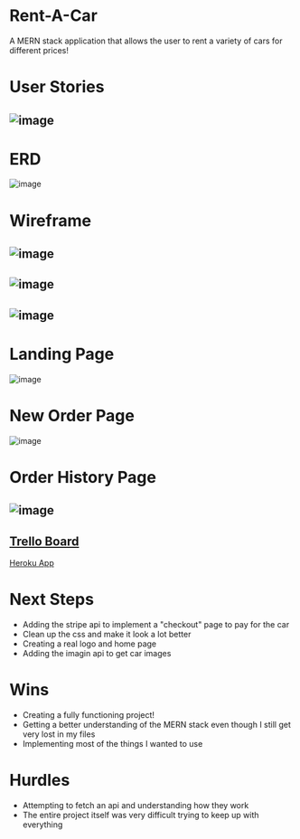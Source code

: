# Rent-A-Car
A MERN stack application that allows the user to rent a variety of cars for different prices!
# User Stories
![image](https://i.imgur.com/k2Zp7IG.png)
-
# ERD
![image](https://i.imgur.com/W3DxrbE.png)
# Wireframe
![image](https://i.imgur.com/pPRzeVE.png)
-
![image](https://i.imgur.com/wxHVp4H.png)
-
![image](https://i.imgur.com/N0Ly15j.png)
-
# Landing Page
![image](https://i.imgur.com/DKvtkXx.png)
# New Order Page
![image](https://i.imgur.com/Vy4np7d.png)
# Order History Page
![image](https://i.imgur.com/YurqE2u.png)
-
<a href="https://trello.com/b/xvJKmlV1/project-4">Trello Board</a>
-
<a href="https://project-4-sei.herokuapp.com/orders/new">Heroku App</a>
# Next Steps
<ul>
  <li> Adding the stripe api to implement a "checkout" page to pay for the car</li>
  <li> Clean up the css and make it look a lot better</li>
  <li> Creating a real logo and home page </li>
  <li> Adding the imagin api to get car images </li>
</ul>
 
 # Wins
<ul>
  <li> Creating a fully functioning project!
  <li> Getting a better understanding of the MERN stack even though I still get very lost in my files
  <li> Implementing most of the things I wanted to use
</ul>

# Hurdles
<ul>
  <li> Attempting to fetch an api and understanding how they work
  <li> The entire project itself was very difficult trying to keep up with everything
</ul>
